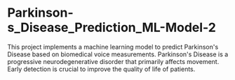 # Parkinson-s_Disease_Prediction_ML-Model-2
This project implements a machine learning model to predict Parkinson's Disease based on biomedical voice measurements. Parkinson's Disease is a progressive neurodegenerative disorder that primarily affects movement.  Early detection is crucial to improve the quality of life of patients.
